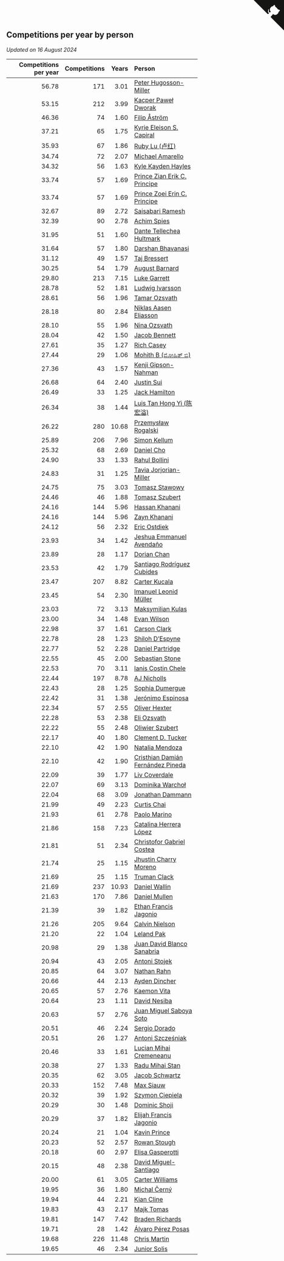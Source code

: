 ## Competitions per year by person

*Updated on 16 August 2024*

| Competitions per year | Competitions | Years | Person |
| ---: | ---: | ---: | :--- |
| 56.78 | 171 | 3.01 | [Peter Hugosson-Miller](https://www.worldcubeassociation.org/persons/2021HUGO01) |
| 53.15 | 212 | 3.99 | [Kacper Paweł Dworak](https://www.worldcubeassociation.org/persons/2020DWOR01) |
| 46.36 | 74 | 1.60 | [Filip Åström](https://www.worldcubeassociation.org/persons/2023ASTR01) |
| 37.21 | 65 | 1.75 | [Kyrie Eleison S. Capiral](https://www.worldcubeassociation.org/persons/2022CAPI02) |
| 35.93 | 67 | 1.86 | [Ruby Lu (卢红)](https://www.worldcubeassociation.org/persons/2022LURU01) |
| 34.74 | 72 | 2.07 | [Michael Amarello](https://www.worldcubeassociation.org/persons/2022AMAR09) |
| 34.32 | 56 | 1.63 | [Kyle Kayden Hayles](https://www.worldcubeassociation.org/persons/2022HAYL02) |
| 33.74 | 57 | 1.69 | [Prince Zian Erik C. Principe](https://www.worldcubeassociation.org/persons/2022PRIN08) |
| 33.74 | 57 | 1.69 | [Prince Zoei Erin C. Principe](https://www.worldcubeassociation.org/persons/2022PRIN09) |
| 32.67 | 89 | 2.72 | [Saisabari Ramesh](https://www.worldcubeassociation.org/persons/2021RAME01) |
| 32.39 | 90 | 2.78 | [Achim Spies](https://www.worldcubeassociation.org/persons/2021SPIE01) |
| 31.95 | 51 | 1.60 | [Dante Tellechea Hultmark](https://www.worldcubeassociation.org/persons/2023HULT01) |
| 31.64 | 57 | 1.80 | [Darshan Bhavanasi](https://www.worldcubeassociation.org/persons/2022BHAV01) |
| 31.12 | 49 | 1.57 | [Taj Bressert](https://www.worldcubeassociation.org/persons/2023BRES01) |
| 30.25 | 54 | 1.79 | [August Barnard](https://www.worldcubeassociation.org/persons/2022BARN21) |
| 29.80 | 213 | 7.15 | [Luke Garrett](https://www.worldcubeassociation.org/persons/2017GARR05) |
| 28.78 | 52 | 1.81 | [Ludwig Ivarsson](https://www.worldcubeassociation.org/persons/2022IVAR01) |
| 28.61 | 56 | 1.96 | [Tamar Ozsvath](https://www.worldcubeassociation.org/persons/2022OZSV04) |
| 28.18 | 80 | 2.84 | [Niklas Aasen Eliasson](https://www.worldcubeassociation.org/persons/2021ELIA01) |
| 28.10 | 55 | 1.96 | [Nina Ozsvath](https://www.worldcubeassociation.org/persons/2022OZSV03) |
| 28.04 | 42 | 1.50 | [Jacob Bennett](https://www.worldcubeassociation.org/persons/2023BENN04) |
| 27.61 | 35 | 1.27 | [Rich Casey](https://www.worldcubeassociation.org/persons/2023CASE06) |
| 27.44 | 29 | 1.06 | [Mohith B (ಮೋಹಿತ್ ಬಿ)](https://www.worldcubeassociation.org/persons/2023BMOH01) |
| 27.36 | 43 | 1.57 | [Kenji Gipson-Nahman](https://www.worldcubeassociation.org/persons/2023GIPS01) |
| 26.68 | 64 | 2.40 | [Justin Sui](https://www.worldcubeassociation.org/persons/2022SUIJ01) |
| 26.49 | 33 | 1.25 | [Jack Hamilton](https://www.worldcubeassociation.org/persons/2023HAMI08) |
| 26.34 | 38 | 1.44 | [Luis Tan Hong Yi (陈宏溢)](https://www.worldcubeassociation.org/persons/2023YILU01) |
| 26.22 | 280 | 10.68 | [Przemysław Rogalski](https://www.worldcubeassociation.org/persons/2013ROGA02) |
| 25.89 | 206 | 7.96 | [Simon Kellum](https://www.worldcubeassociation.org/persons/2016KELL12) |
| 25.32 | 68 | 2.69 | [Daniel Cho](https://www.worldcubeassociation.org/persons/2021CHOD01) |
| 24.90 | 33 | 1.33 | [Rahul Bollini](https://www.worldcubeassociation.org/persons/2023BOLL01) |
| 24.83 | 31 | 1.25 | [Tavia Jorjorian-Miller](https://www.worldcubeassociation.org/persons/2023JORJ01) |
| 24.75 | 75 | 3.03 | [Tomasz Stawowy](https://www.worldcubeassociation.org/persons/2021STAW01) |
| 24.46 | 46 | 1.88 | [Tomasz Szubert](https://www.worldcubeassociation.org/persons/2022SZUB02) |
| 24.16 | 144 | 5.96 | [Hassan Khanani](https://www.worldcubeassociation.org/persons/2018KHAN26) |
| 24.16 | 144 | 5.96 | [Zayn Khanani](https://www.worldcubeassociation.org/persons/2018KHAN28) |
| 24.12 | 56 | 2.32 | [Eric Ostdiek](https://www.worldcubeassociation.org/persons/2022OSTD01) |
| 23.93 | 34 | 1.42 | [Jeshua Emmanuel Avendaño](https://www.worldcubeassociation.org/persons/2023AVEN01) |
| 23.89 | 28 | 1.17 | [Dorian Chan](https://www.worldcubeassociation.org/persons/2023DORI01) |
| 23.53 | 42 | 1.79 | [Santiago Rodríguez Cubides](https://www.worldcubeassociation.org/persons/2022CUBI01) |
| 23.47 | 207 | 8.82 | [Carter Kucala](https://www.worldcubeassociation.org/persons/2015KUCA01) |
| 23.45 | 54 | 2.30 | [Imanuel Leonid Müller](https://www.worldcubeassociation.org/persons/2022MULL02) |
| 23.03 | 72 | 3.13 | [Maksymilian Kulas](https://www.worldcubeassociation.org/persons/2021KULA02) |
| 23.00 | 34 | 1.48 | [Evan Wilson](https://www.worldcubeassociation.org/persons/2023WILS11) |
| 22.98 | 37 | 1.61 | [Carson Clark](https://www.worldcubeassociation.org/persons/2023CLAR02) |
| 22.78 | 28 | 1.23 | [Shiloh D’Espyne](https://www.worldcubeassociation.org/persons/2023DESP01) |
| 22.77 | 52 | 2.28 | [Daniel Partridge](https://www.worldcubeassociation.org/persons/2022PART02) |
| 22.55 | 45 | 2.00 | [Sebastian Stone](https://www.worldcubeassociation.org/persons/2022STON09) |
| 22.53 | 70 | 3.11 | [Ianis Costin Chele](https://www.worldcubeassociation.org/persons/2021CHEL01) |
| 22.44 | 197 | 8.78 | [AJ Nicholls](https://www.worldcubeassociation.org/persons/2015NICH04) |
| 22.43 | 28 | 1.25 | [Sophia Dumergue](https://www.worldcubeassociation.org/persons/2023DUME02) |
| 22.42 | 31 | 1.38 | [Jerónimo Espinosa](https://www.worldcubeassociation.org/persons/2023ESPI07) |
| 22.34 | 57 | 2.55 | [Oliver Hexter](https://www.worldcubeassociation.org/persons/2022HEXT01) |
| 22.28 | 53 | 2.38 | [Eli Ozsvath](https://www.worldcubeassociation.org/persons/2022OZSV01) |
| 22.22 | 55 | 2.48 | [Oliwier Szubert](https://www.worldcubeassociation.org/persons/2022SZUB01) |
| 22.17 | 40 | 1.80 | [Clement D. Tucker](https://www.worldcubeassociation.org/persons/2022TUCK09) |
| 22.10 | 42 | 1.90 | [Natalia Mendoza](https://www.worldcubeassociation.org/persons/2022MEND24) |
| 22.10 | 42 | 1.90 | [Cristhian Damián Fernández Pineda](https://www.worldcubeassociation.org/persons/2022PINE05) |
| 22.09 | 39 | 1.77 | [Liv Coverdale](https://www.worldcubeassociation.org/persons/2022COVE02) |
| 22.07 | 69 | 3.13 | [Dominika Warchoł](https://www.worldcubeassociation.org/persons/2021WARC01) |
| 22.04 | 68 | 3.09 | [Jonathan Dammann](https://www.worldcubeassociation.org/persons/2021DAMM01) |
| 21.99 | 49 | 2.23 | [Curtis Chai](https://www.worldcubeassociation.org/persons/2022CHAI02) |
| 21.93 | 61 | 2.78 | [Paolo Marino](https://www.worldcubeassociation.org/persons/2021MARI04) |
| 21.86 | 158 | 7.23 | [Catalina Herrera López](https://www.worldcubeassociation.org/persons/2017LOPE31) |
| 21.81 | 51 | 2.34 | [Christofor Gabriel Costea](https://www.worldcubeassociation.org/persons/2022COST03) |
| 21.74 | 25 | 1.15 | [Jhustin Charry Moreno](https://www.worldcubeassociation.org/persons/2023MORE20) |
| 21.69 | 25 | 1.15 | [Truman Clack](https://www.worldcubeassociation.org/persons/2023CLAC02) |
| 21.69 | 237 | 10.93 | [Daniel Wallin](https://www.worldcubeassociation.org/persons/2013WALL03) |
| 21.63 | 170 | 7.86 | [Daniel Mullen](https://www.worldcubeassociation.org/persons/2016MULL04) |
| 21.39 | 39 | 1.82 | [Ethan Francis Jagonio](https://www.worldcubeassociation.org/persons/2022JAGO03) |
| 21.26 | 205 | 9.64 | [Calvin Nielson](https://www.worldcubeassociation.org/persons/2014NIEL03) |
| 21.20 | 22 | 1.04 | [Leland Pak](https://www.worldcubeassociation.org/persons/2023PAKL02) |
| 20.98 | 29 | 1.38 | [Juan David Blanco Sanabria](https://www.worldcubeassociation.org/persons/2023SANA04) |
| 20.94 | 43 | 2.05 | [Antoni Stojek](https://www.worldcubeassociation.org/persons/2022STOJ03) |
| 20.85 | 64 | 3.07 | [Nathan Rahn](https://www.worldcubeassociation.org/persons/2021RAHN01) |
| 20.66 | 44 | 2.13 | [Ayden Dincher](https://www.worldcubeassociation.org/persons/2022DINC01) |
| 20.65 | 57 | 2.76 | [Kaemon Vita](https://www.worldcubeassociation.org/persons/2021VITA01) |
| 20.64 | 23 | 1.11 | [David Nesiba](https://www.worldcubeassociation.org/persons/2023NESI01) |
| 20.63 | 57 | 2.76 | [Juan Miguel Saboya Soto](https://www.worldcubeassociation.org/persons/2021SOTO01) |
| 20.51 | 46 | 2.24 | [Sergio Dorado](https://www.worldcubeassociation.org/persons/2022CORR05) |
| 20.51 | 26 | 1.27 | [Antoni Szcześniak](https://www.worldcubeassociation.org/persons/2023SZCZ04) |
| 20.46 | 33 | 1.61 | [Lucian Mihai Cremeneanu](https://www.worldcubeassociation.org/persons/2023CREM01) |
| 20.38 | 27 | 1.33 | [Radu Mihai Stan](https://www.worldcubeassociation.org/persons/2023STAN09) |
| 20.35 | 62 | 3.05 | [Jacob Schwartz](https://www.worldcubeassociation.org/persons/2021SCHW01) |
| 20.33 | 152 | 7.48 | [Max Siauw](https://www.worldcubeassociation.org/persons/2017SIAU02) |
| 20.32 | 39 | 1.92 | [Szymon Ciepiela](https://www.worldcubeassociation.org/persons/2022CIEP01) |
| 20.29 | 30 | 1.48 | [Dominic Shoji](https://www.worldcubeassociation.org/persons/2023SHOJ01) |
| 20.29 | 37 | 1.82 | [Elijah Francis Jagonio](https://www.worldcubeassociation.org/persons/2022JAGO02) |
| 20.24 | 21 | 1.04 | [Kavin Prince](https://www.worldcubeassociation.org/persons/2023PRIN02) |
| 20.23 | 52 | 2.57 | [Rowan Stough](https://www.worldcubeassociation.org/persons/2022STOU01) |
| 20.18 | 60 | 2.97 | [Elisa Gasperotti](https://www.worldcubeassociation.org/persons/2021GASP01) |
| 20.15 | 48 | 2.38 | [David Miguel-Santiago](https://www.worldcubeassociation.org/persons/2022MIGU02) |
| 20.00 | 61 | 3.05 | [Carter Williams](https://www.worldcubeassociation.org/persons/2021WILL06) |
| 19.95 | 36 | 1.80 | [Michal Černý](https://www.worldcubeassociation.org/persons/2022CERN03) |
| 19.94 | 44 | 2.21 | [Kian Cline](https://www.worldcubeassociation.org/persons/2022CLIN01) |
| 19.83 | 43 | 2.17 | [Majk Tomas](https://www.worldcubeassociation.org/persons/2022TOMA05) |
| 19.81 | 147 | 7.42 | [Braden Richards](https://www.worldcubeassociation.org/persons/2017RICH02) |
| 19.71 | 28 | 1.42 | [Álvaro Pérez Posas](https://www.worldcubeassociation.org/persons/2023POSA01) |
| 19.68 | 226 | 11.48 | [Chris Martin](https://www.worldcubeassociation.org/persons/2013MART03) |
| 19.65 | 46 | 2.34 | [Junior Solis](https://www.worldcubeassociation.org/persons/2022SOLI03) |


<a href="https://github.com/jonatanklosko/wca_statistics" class="github-corner" aria-label="View source on Github"><svg width="80" height="80" viewBox="0 0 250 250" style="fill:#151513; color:#fff; position: absolute; top: 0; border: 0; right: 0;" aria-hidden="true"><path d="M0,0 L115,115 L130,115 L142,142 L250,250 L250,0 Z"></path><path d="M128.3,109.0 C113.8,99.7 119.0,89.6 119.0,89.6 C122.0,82.7 120.5,78.6 120.5,78.6 C119.2,72.0 123.4,76.3 123.4,76.3 C127.3,80.9 125.5,87.3 125.5,87.3 C122.9,97.6 130.6,101.9 134.4,103.2" fill="currentColor" style="transform-origin: 130px 106px;" class="octo-arm"></path><path d="M115.0,115.0 C114.9,115.1 118.7,116.5 119.8,115.4 L133.7,101.6 C136.9,99.2 139.9,98.4 142.2,98.6 C133.8,88.0 127.5,74.4 143.8,58.0 C148.5,53.4 154.0,51.2 159.7,51.0 C160.3,49.4 163.2,43.6 171.4,40.1 C171.4,40.1 176.1,42.5 178.8,56.2 C183.1,58.6 187.2,61.8 190.9,65.4 C194.5,69.0 197.7,73.2 200.1,77.6 C213.8,80.2 216.3,84.9 216.3,84.9 C212.7,93.1 206.9,96.0 205.4,96.6 C205.1,102.4 203.0,107.8 198.3,112.5 C181.9,128.9 168.3,122.5 157.7,114.1 C157.9,116.9 156.7,120.9 152.7,124.9 L141.0,136.5 C139.8,137.7 141.6,141.9 141.8,141.8 Z" fill="currentColor" class="octo-body"></path></svg></a><style>.github-corner:hover .octo-arm{animation:octocat-wave 560ms ease-in-out}@keyframes octocat-wave{0%,100%{transform:rotate(0)}20%,60%{transform:rotate(-25deg)}40%,80%{transform:rotate(10deg)}}@media (max-width:500px){.github-corner:hover .octo-arm{animation:none}.github-corner .octo-arm{animation:octocat-wave 560ms ease-in-out}}</style>
